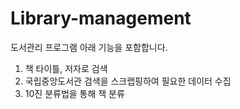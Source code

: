 # Library-management

도서관리 프로그램
아래 기능을 포함합니다.
1. 책 타이틀, 저자로 검색
2. 국립중앙도서관 검색을 스크랩핑하여 필요한 데이터 수집
3. 10진 분류법을 통해 책 분류
